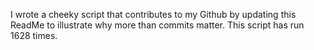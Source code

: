I wrote a cheeky script that contributes to my Github by updating this ReadMe to illustrate why more than commits matter. This script has run 1628 times.